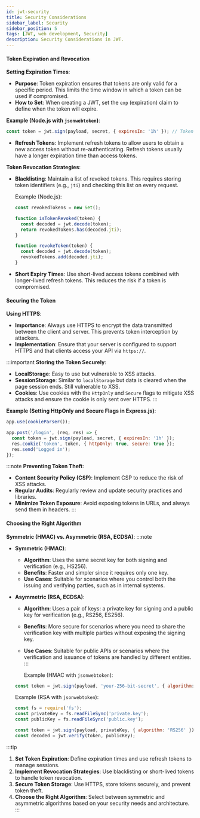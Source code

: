 ```yaml
---
id: jwt-security
title: Security Considerations
sidebar_label: Security 
sidebar_position: 5
tags: [JWT, web development, Security]
description: Security Considerations in JWT.
---  
```


#### Token Expiration and Revocation

**Setting Expiration Times**:
- **Purpose**: Token expiration ensures that tokens are only valid for a specific period. This limits the time window in which a token can be used if compromised.
- **How to Set**: When creating a JWT, set the `exp` (expiration) claim to define when the token will expire.
  
**Example (Node.js with `jsonwebtoken`)**:
```javascript
const token = jwt.sign(payload, secret, { expiresIn: '1h' }); // Token expires in 1 hour
```

- **Refresh Tokens**: Implement refresh tokens to allow users to obtain a new access token without re-authenticating. Refresh tokens usually have a longer expiration time than access tokens.

**Token Revocation Strategies**:
- **Blacklisting**: Maintain a list of revoked tokens. This requires storing token identifiers (e.g., `jti`) and checking this list on every request.
  
  Example (Node.js):
  ```javascript
  const revokedTokens = new Set();

  function isTokenRevoked(token) {
    const decoded = jwt.decode(token);
    return revokedTokens.has(decoded.jti);
  }

  function revokeToken(token) {
    const decoded = jwt.decode(token);
    revokedTokens.add(decoded.jti);
  }
  ```

- **Short Expiry Times**: Use short-lived access tokens combined with longer-lived refresh tokens. This reduces the risk if a token is compromised.

#### Securing the Token

**Using HTTPS**:
- **Importance**: Always use HTTPS to encrypt the data transmitted between the client and server. This prevents token interception by attackers.
- **Implementation**: Ensure that your server is configured to support HTTPS and that clients access your API via `https://`.

:::important
**Storing the Token Securely**:
- **LocalStorage**: Easy to use but vulnerable to XSS attacks.
- **SessionStorage**: Similar to `localStorage` but data is cleared when the page session ends. Still vulnerable to XSS.
- **Cookies**: Use cookies with the `HttpOnly` and `Secure` flags to mitigate XSS attacks and ensure the cookie is only sent over HTTPS.
:::

**Example (Setting HttpOnly and Secure Flags in Express.js)**:
```javascript
app.use(cookieParser());

app.post('/login', (req, res) => {
  const token = jwt.sign(payload, secret, { expiresIn: '1h' });
  res.cookie('token', token, { httpOnly: true, secure: true });
  res.send('Logged in');
});
```
:::note
**Preventing Token Theft**:
- **Content Security Policy (CSP)**: Implement CSP to reduce the risk of XSS attacks.
- **Regular Audits**: Regularly review and update security practices and libraries.
- **Minimize Token Exposure**: Avoid exposing tokens in URLs, and always send them in headers.
:::

#### Choosing the Right Algorithm

**Symmetric (HMAC) vs. Asymmetric (RSA, ECDSA)**:
:::note
- **Symmetric (HMAC)**:
  - **Algorithm**: Uses the same secret key for both signing and verification (e.g., HS256).
  - **Benefits**: Faster and simpler since it requires only one key.
  - **Use Cases**: Suitable for scenarios where you control both the issuing and verifying parties, such as in internal systems.

- **Asymmetric (RSA, ECDSA)**:
  - **Algorithm**: Uses a pair of keys: a private key for signing and a public key for verification (e.g., RS256, ES256).
  - **Benefits**: More secure for scenarios where you need to share the verification key with multiple parties without exposing the signing key.
  - **Use Cases**: Suitable for public APIs or scenarios where the verification and issuance of tokens are handled by different entities.
:::

    Example (HMAC with `jsonwebtoken`):
  ```javascript
  const token = jwt.sign(payload, 'your-256-bit-secret', { algorithm: 'HS256' });
  ```

  Example (RSA with `jsonwebtoken`):
  ```javascript
  const fs = require('fs');
  const privateKey = fs.readFileSync('private.key');
  const publicKey = fs.readFileSync('public.key');

  const token = jwt.sign(payload, privateKey, { algorithm: 'RS256' });
  const decoded = jwt.verify(token, publicKey);
  ```


:::tip
1. **Set Token Expiration**: Define expiration times and use refresh tokens to manage sessions.
2. **Implement Revocation Strategies**: Use blacklisting or short-lived tokens to handle token revocation.
3. **Secure Token Storage**: Use HTTPS, store tokens securely, and prevent token theft.
4. **Choose the Right Algorithm**: Select between symmetric and asymmetric algorithms based on your security needs and architecture.
:::